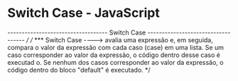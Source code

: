 # Switch Case - JavaScript

----------------------------------- Switch Case -----------------------------------
*/
/*
*** Switch Case    ----> avalia uma expressão e, em seguida, compara o valor da expressão com cada caso
 (case) em uma lista. Se um caso corresponder ao valor da expressão, o código dentro desse caso é executad
o. Se nenhum dos casos corresponder ao valor da expressão, o código dentro do bloco "default" é executado.
*/